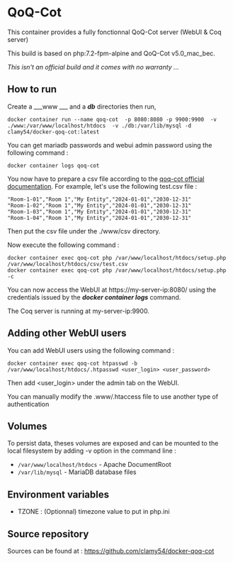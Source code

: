 # QoQ-Cot 

This container provides a fully fonctionnal QoQ-Cot server (WebUI & Coq server)

This build is based on php:7.2-fpm-alpine and QoQ-Cot v5.0_mac_bec.

*This isn't an official build and it comes with no warranty  ...*

## How to run

Create a ___www ___ and a ___db___ directories then run,

```shell
docker container run --name qoq-cot  -p 8080:8080 -p 9900:9900  -v ./www:/var/www/localhost/htdocs  -v ./db:/var/lib/mysql -d clamy54/docker-qoq-cot:latest
```

You can get mariadb passwords and webui admin password using the following command :
```shell
docker container logs qoq-cot 
```

You now have to prepare a csv file according to the [qoq-cot official documentation](https://sourcesup.renater.fr/wiki/qoq-cot/installation_v5.0_mac_bec).
For example, let's use the following test.csv file :
```
"Room-1-01","Room 1","My Entity","2024-01-01","2030-12-31"
"Room-1-02","Room 1","My Entity","2024-01-01","2030-12-31"
"Room-1-03","Room 1","My Entity","2024-01-01","2030-12-31"
"Room-1-04","Room 1","My Entity","2024-01-01","2030-12-31"

```
Then put the csv file under the ./www/csv directory.

Now execute the following command :
```shell
docker container exec qoq-cot php /var/www/localhost/htdocs/setup.php /var/www/localhost/htdocs/csv/test.csv
docker container exec qoq-cot php /var/www/localhost/htdocs/setup.php -c
```

You can now access the WebUI at https://my-server-ip:8080/ using the credentials issued by the  ___docker container logs___ command.

The Coq server is running at my-server-ip:9900.

## Adding other WebUI users

You can add WebUI users using the following command :
```shell
docker container exec qoq-cot htpasswd -b /var/www/localhost/htdocs/.htpasswd <user_login> <user_password>   
```

Then add <user_login> under the admin tab on the WebUI.

You can manually modify the .www/.htaccess file to use another type of authentication

##  Volumes

To persist data, theses volumes are exposed and can be mounted to the local filesystem by adding -v option in the command line :

* `/var/www/localhost/htdocs` - Apache DocumentRoot
* `/var/lib/mysql` - MariaDB database files


##  Environment variables

* TZONE : (Optionnal) timezone value to put in php.ini

## Source repository 

Sources can be found at :
https://github.com/clamy54/docker-qoq-cot


